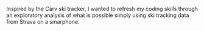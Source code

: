 Inspired by the Carv ski tracker, I wanted to refresh my coding skills through an exploratory analysis of what is possible simply using ski tracking data from Strava on a smarphone.
